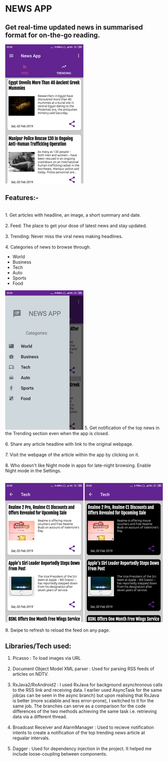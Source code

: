 # NEWS APP 
## Get real-time updated news in summarised format for on-the-go reading. <br>
<img src="screenshots/ss1.png" width="250"/>

## Features:-
<br>
1. Get articles with headline, an image, a short summary and date.<br><br>
2. Feed: The place to get your dose of latest news and stay updated.<br><br>
3. Trending: Never miss the viral news making headlines.<br><br>
4. Categories of news to browse through.

* World
* Business
* Tech
* Auto
* Sports
* Food
<img src="screenshots/ss4.png" width="250"/>
5. Get notification of the top news in the Trending section even when the app is closed. <br><br>
6. Share any article headline with link to the original webpage.<br><br>
7. Visit the webpage of the article within the app by clicking on it.<br><br>
8. Who doesn't like Night mode in apps for late-night browsing. Enable Night mode in the Settings.<br><br>
<p>
<img src="screenshots/ss2.png" width="250"/>     <img src="screenshots/ss3.png" width="250"/>
 </p>
9. Swipe to refresh to reload the feed on any page.

## Libraries/Tech used:
1. Picasso : To load images via URL<br><br>
2. Document Object Model XML parser : Used for parsing RSS feeds of articles on NDTV.<br><br>
3. RxJava2/RxAndroid2 : I used RxJava for background asynchronous calls to the RSS link and receiving data. I earlier used AsyncTask for the same job(as can be seen in the async branch) but upon realising that RxJava is better (more scalable and less error-prone), I switched to it for the same job. The branches can serve as a comparison for the code differences of the two methods achieving the same task i.e. retrieving data via a different thread. <br><br>
4. Broadcast Receiver and AlarmManager : Used to recieve notification intents to create a notification of the top trending news article at regualar intervals.<br><br>
5. Dagger : Used for dependency injection in the project. It helped me include loose-coupling between components.
